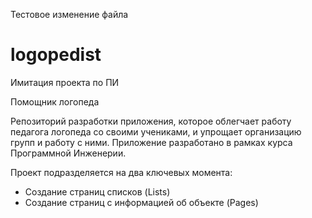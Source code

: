 Тестовое изменение файла

# logopedist
Имитация проекта по ПИ

Помощник логопеда

Репозиторий разработки приложения, которое облегчает работу педагога логопеда со своими учениками, и упрощает организацию групп и работу с ними. Приложение разработано в рамках курса Программной Инженерии.

Проект подразделяется на два ключевых момента:
- Создание страниц списков (Lists)
- Создание страниц с информацией об объекте (Pages)
